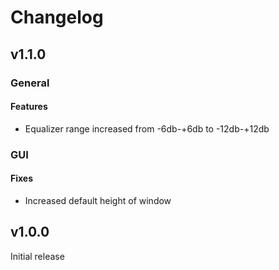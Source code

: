 # Changelog

## v1.1.0

### General

#### Features

-   Equalizer range increased from -6db-+6db to -12db-+12db

### GUI

#### Fixes

-   Increased default height of window

## v1.0.0

Initial release
